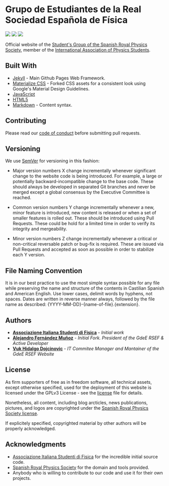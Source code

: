 # Grupo de Estudiantes de la Real Sociedad Española de Física

![](https://img.shields.io/badge/Version-1.0.13-brightgreen) ![](https://img.shields.io/badge/Code%20License-GPL--3.0-orange) ![](https://img.shields.io/badge/Content%20License-CC%20BY--NC--ND%204.0-blueviolet)

Official website of the [Student's Group of the Spanish Royal Physics Society](https://estudiantes.rsef.es/), member of the [International Association of Physics Students](https://www.iaps.info/).

## Built With

* [Jekyll](https://jekyllrb.com/) - Main Github Pages Web Framework.
* [Materialize CSS](https://materializecss.com/) - Forked CSS assets for a consistent look using Google's Material Design Guidelines.
* [JavaScript](https://www.w3schools.com/js/)
* [HTML5](https://www.w3schools.com/html/html5_intro.asp)
* [Markdown](https://github.com/adam-p/markdown-here/wiki/Markdown-Cheatsheet) - Content syntax.

## Contributing

Please read our [code of conduct](CODE_OF_CONDUCT.md) before submitting pull requests.

## Versioning

We use [SemVer](http://semver.org/) for versioning in this fashion:

  * Major version numbers X change incrementally whenever significant change to the website code is being introduced. For example, a large or potentially backward-incompatible change to the base code. These should always be developed in separated Git branches and never be merged except a global consensus by the Executive Committee is reached.

  * Common version numbers Y change incrementally whenever a new, minor feature is introduced, new content is released or when a set of smaller features is rolled out. These should be introduced using Pull Requests. These could be hold for a limited time in order to verify its integrity and mergeability.

  * Minor version numbers Z change incrementally whenever a critical or non-critical reversable patch or bug-fix is required. These are issued via Pull Requests and accepted as soon as possible in order to stabilize each Y version.

## File Naming Convention

It is in our best practice to use the most simple syntax possible for any file while preserving the name and structure of the contents in Castilian Spanish and American English. Use lower cases, delimit words by hyphens, not spaces. Dates are written in reverse manner always, followed by the file name as described: {YYYY-MM-DD}-{name-of-file}.{extension}.

## Authors

* **[Associazione Italiana Studenti di Fisica](https://ai-sf.it/)** - *Initial work*
* **[Alejandro Fernández Muñoz](https://github.com/EstudiantesRSEF/EstudiantesRSEF.github.io)** - *Initial Fork. President of the GdeE RSEF & Active Developer*
* **[Vuk Hidalgo Dojcinovic](https://github.com/vukhidalgo)** - *IT Commitee Manager and Mantainer of the GdeE RSEF Website*

## License

As firm supporters of free as in freedom software, all technical assets, except otherwise specified, used for the deployment of this website is licensed under the GPLv3 License - see the [license](LICENSE.md) file for details.

Nonetheless, all content, including blog arcticles, news publications, pictures, and logos are copyrighted under the [Spanish Royal Physics Society license](https://rsef.es/aviso-legal-y-politica-de-privacidad).

If explicitely specified, copyrighted material by other authors will be properly acknowledged.

## Acknowledgments

* [Associazione Italiana Studenti di Fisica](https://ai-sf.it/) for the incredible initial source code.
* [Spanish Royal Physics Society](http://rsef.es/) for the domain and tools provided.
* Anybody who is willing to contribute to our code and use it for their own projects.
